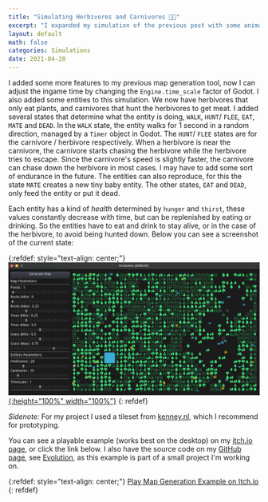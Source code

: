 ```yaml
---
title: "Simulating Herbivores and Carnivores 🦁🐮"
excerpt: "I expanded my simulation of the previous post with some animals."
layout: default
math: false
categories: Simulations
date: 2021-04-28
---
```


I added some more features to my previous map generation tool, now I can adjust the ingame time by changing the `Engine.time_scale` factor of Godot. I also added some entities to this simulation. We now have herbivores that only eat plants, and carnivores that hunt the herbivores to get meat. I added several states that determine what the entity is doing, `WALK`, `HUNT`/ `FLEE`, `EAT`, `MATE` and `DEAD`. In the `WALK` state, the entity walks for 1 second in a random direction, managed by a `Timer` object in Godot. The `HUNT`/ `FLEE` states are for the carnivore / herbivore respectively. When a herbivore is near the carnivore, the carnivore starts chasing the herbivore while the herbivore tries to escape. Since the carnivore's speed is slightly faster, the carnivore can chase down the herbivore in most cases. I may have to add some sort of endurance in the future. The entities can also reproduce, for this the state `MATE` creates a new tiny baby entity. The other states, `EAT` and `DEAD`, only feed the entity or put it dead.

Each entity has a kind of _health_ determined by `hunger` and `thirst`, these values constantly decrease with time, but can be replenished by eating or drinking. So the entities have to eat and drink to stay alive, or in the case of the herbivore, to avoid being hunted down. Below you can see a screenshot of the current state:

{:refdef: style="text-align: center;"}
[![](/assets/images/blog/2021-04-28/screenshot.png){:height="100%" width="100%"}](/assets/images/blog/2021-04-18/noisemap.png)
{: refdef}

_Sidenote:_ For my project I used a tileset from [kenney.nl](https://www.kenney.nl), which I recommend for prototyping. 

You can see a playable example (works best on the desktop) on my [itch.io page](https://divinism.itch.io), or click the link below. I also have the source code on my [GitHub page](https://github.com/divin), see [Evolution](https://github.com/divin/Evolution), as this example is part of a small project I'm working on.

{:refdef: style="text-align: center;"}
[Play Map Generation Example on Itch.io](https://divinism.itch.io/herbivores-carnivores-example)
{: refdef}